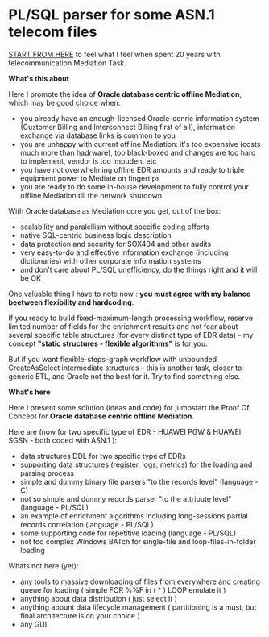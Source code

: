 # PL/SQL parser for some ASN.1 telecom files

[START FROM HERE](https://github.com/aperveyev/load_ASN1_to_ORA/blob/main/early_concept.md) to feel what I feel when spent 20 years with telecommunication Mediation Task.

**What's this about**

Here I promote the idea of **Oracle database centric offline Mediation**, which may be good choice when:
- you already have an enough-licensed Oracle-cenric information system (Customer Billing and Interconnect Billing first of all), information exchange via database links is common to you
- you are unhappy with current offline Mediation: it's too expensive (costs much more than hadrware), too black-boxed and changes are too hard to implement, vendor is too impudent etc
- you have not overwhelming offline EDR amounts and ready to triple equipment power to Mediate on fingertips
- you are ready to do some in-house development to fully control your offline Mediation till the network shutdown

With Oracle database as Mediation core you get, out of the box:
- scalability and paralellism without specific coding efforts
- native SQL-centric business logic description
- data protection and security for SOX404 and other audits
- very easy-to-do and effective information exchange (including dictionaries) with other corporate information systems
- and don't care about PL/SQL unefficiency, do the things right and it will be OK

One valuable thing I have to note now : **you must agree with my balance beetween flexibility and hardcoding**.

If you ready to build fixed-maximum-length processing workflow, reserve limited number of fields for the enrichment results 
and not fear about several specific table structures (for every distinct type of EDR data) - my concept **"static structures - flexible algorithms"** is for you.

But if you want flexible-steps-graph workflow with unbounded CreateAsSelect intermediate structures - this is another task, closer to generic ETL, and Oracle not the best for it. Try to find something else.

**What's here**

Here I present some solution (ideas and code) for jumpstart the Proof Of Concept for **Oracle database centric offline Mediation**.

Here are (now for two specific type of EDR - HUAWEI PGW & HUAWEI SGSN - both coded with ASN.1 ):
- data structures DDL for two specific type of EDRs
- supporting data structures (register, logs, metrics) for the loading and parsing process
- simple and dummy binary file parsers "to the records level" (language - C)
- not so simple and dummy records parser "to the attribute level" (language - PL/SQL)
- an example of enrichment algorithms including long-sessions partial records correlation (language - PL/SQL)
- some supporting code for repetitive loading (language - PL/SQL)
- not too complex Windows BATch for single-file and loop-files-in-folder loading

Whats not here (yet):
- any tools to massive downloading of files from everywhere and creating queue for loading ( simple FOR %%F in ( * ) LOOP emulate it )
- anything about data distribution ( just select it )
- anything abount data lifecycle management ( partitioning is a must, but final architecture is on your choice )
- any GUI
